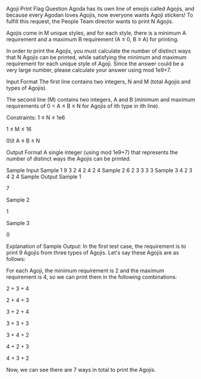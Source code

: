 Agoji Print
 Flag Question
Agoda has its own line of emojis called Agojis, and because every Agodan loves Agojis, now everyone wants Agoji stickers! To fulfill this request, the People Team director wants to print N Agojis.

Agojis come in M unique styles, and for each style, there is a minimum A requirement and a maximum B requirement (A ≤ 0, B ≤ A) for printing.

In order to print the Agojis, you must calculate the number of distinct ways that N Agojis can be printed, while satisfying the minimum and maximum requirement for each unique style of Agoji. Since the answer could be a very large number, please calculate your answer using mod 1e9+7.

Input Format
The first line contains two integers, N and M (total Agojis and types of Agojis).

The second line (M) contains two integers, A and B (minimum and maximum requirements of 0 < A ≤ B ≤ N for Agojis of ith type in ith line).

Constraints:
1 ≤ N ≤ 1e6

1 ≤ M ≤ 16

0\lt A ≤ B ≤ N

Output Format
A single integer (using mod 1e9+7) that represents the number of distinct ways the Agojis can be printed.

Sample Input
Sample 1
9 3
2 4
2 4
2 4
Sample 2
6 2
3 3
3 3
Sample 3
4 2
3 4
2 4
Sample Output
Sample 1

7

Sample 2

1

Sample 3

0

Explanation of Sample Output:
In the first test case, the requirement is to print 9 Agojis from three types of Agojis. Let's say these Agojis are as follows:

  

For each Agoji, the minimum requirement is 2 and the maximum requirement is 4, so we can print them in the following combinations:

2 + 3 + 4

2 + 4 + 3

3 + 2 + 4

3 + 3 + 3

3 + 4 + 2

4 + 2 + 3

4 + 3 + 2

Now, we can see there are 7 ways in total to print the Agojis.